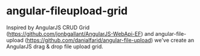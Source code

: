 angular-fileupload-grid
=======================

Inspired by AngularJS CRUD Grid (https://github.com/jonbgallant/AngularJS-WebApi-EF) and angular-file-upload (https://github.com/danialfarid/angular-file-upload) we've create an AngularJS drag & drop file upload grid.
